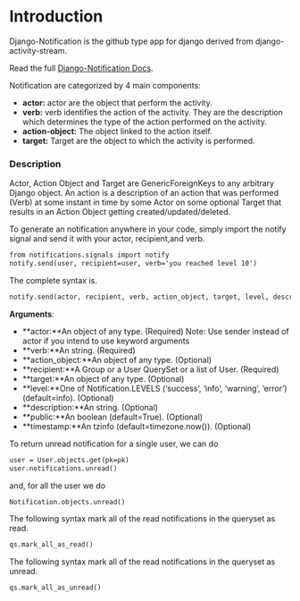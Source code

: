 # Introduction

Django-Notification is the github type app for django derived from django-activity-stream. 

Read the full [Django-Notification Docs](https://pypi.org/project/django-notifications-hq/).

Notification are categorized by 4 main components:

- **actor:** actor are the object that perform the activity.
- **verb:** verb identifies the action of the activity. They are the description which determines the type of the action performed on the activity.
- **action-object:** The object linked to the action itself.
- **target:** Target are the object to which the activity is performed. 

### Description

Actor, Action Object and Target are GenericForeignKeys to any arbitrary Django object. An action is a description of an action that was performed (Verb) at some instant in time by some Actor on some optional Target that results in an Action Object getting created/updated/deleted.

To generate an notification anywhere in your code, simply import the notify signal and send it with your actor, recipient,and verb.


```md
from notifications.signals import notify
notify.send(user, recipient=user, verb='you reached level 10')
```

The complete syntax is.
```md
notify.send(actor, recipient, verb, action_object, target, level, description, public, timestamp, **kwargs)
```

**Arguments**:
- **actor:**An object of any type. (Required) Note: Use sender instead of actor if you intend to use keyword arguments
- **verb:**An string. (Required)
- **action_object:**An object of any type. (Optional)
- **recipient:**A Group or a User QuerySet or a list of User. (Required)
- **target:**An object of any type. (Optional)
- **level:**One of Notification.LEVELS (‘success’, ‘info’, ‘warning’, ‘error’) (default=info). (Optional)
- **description:**An string. (Optional)
- **public:**An boolean (default=True). (Optional)
- **timestamp:**An tzinfo (default=timezone.now()). (Optional)

To return unread notification for a single user, we can do
```md
user = User.objects.get(pk=pk)
user.notifications.unread()
```
and, for all the user we do
```md
Notification.objects.unread()
```

The following syntax mark all of the read notifications in the queryset as read.
```md
qs.mark_all_as_read()
```

The following syntax mark all of the read notifications in the queryset as unread.
```md
qs.mark_all_as_unread()
```


